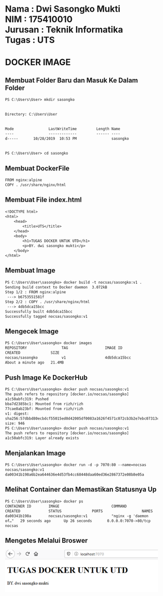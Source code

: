 Nama    : Dwi Sasongko Mukti  
NIM     : 175410010  
Jurusan : Teknik Informatika  
Tugas   : UTS  
=====================  
  
# DOCKER IMAGE  
## Membuat Folder Baru dan Masuk Ke Dalam Folder  
  
    PS C:\Users\User> mkdir sasongko


    Directory: C:\Users\User


    Mode                LastWriteTime         Length Name
    ----                -------------         ------ ----
    d-----       10/28/2019  10:53 PM                sasongko


    PS C:\Users\User> cd sasongko  

## Membuat DockerFile  

    FROM nginx:alpine
    COPY . /usr/share/nginx/html  

## Membuat File index.html  

    <!DOCTYPE html>
    <html>
        <head>
            <title>UTS</title>
        </head>
        <body>
            <h1>TUGAS DOCKER UNTUK UTD</h1>
            <p>BY. dwi sasongko mukti</p>
        </body>
    </html>  

## Membuat Image  

    PS C:\Users\User\sasongko> docker build -t nocsas/sasongko:v1 .
    Sending build context to Docker daemon  3.072kB
    Step 1/2 : FROM nginx:alpine
     ---> b6753551581f
    Step 2/2 : COPY . /usr/share/nginx/html
     ---> 4db5dca15bcc
    Successfully built 4db5dca15bcc
    Successfully tagged nocsas/sasongko:v1  

## Mengecek Image  

    PS C:\Users\User\sasongko> docker images
    REPOSITORY                TAG                 IMAGE ID            CREATED              SIZE
    nocsas/sasongko           v1                  4db5dca15bcc        About a minute ago   21.4MB  

## Push Image Ke DockerHub  

    PS C:\Users\User\sasongko> docker push nocsas/sasongko:v1
    The push refers to repository [docker.io/nocsas/sasongko]
    a1c50abfc319: Pushed                                                                                                    bba7d2385bc1: Mounted from rizh/rizh                                                                                    77cae8ab23bf: Mounted from rizh/rizh                                                                                    v1: digest: sha256:57dbbd80ecbdcf55015ed0d42005df0083a1626f4571c072cb3b2e7ebc07313c size: 946
    PS C:\Users\User\sasongko> docker push nocsas/sasongko:v1
    The push refers to repository [docker.io/nocsas/sasongko]
    a1c50abfc319: Layer already exists    

## Menjalankan Image  

    PS C:\Users\User\sasongko> docker run -d -p 7070:80 --name=nocsas nocsas/sasongko:v1
    da00341b198a6b2ea644636e4d53fb4cc68448daa60ed36e2867372e08b8e05a  

## Melihat Container dan Memastikan Statusnya Up  

    PS C:\Users\User\sasongko> docker ps
    CONTAINER ID        IMAGE                        COMMAND                  CREATED             STATUS              PORTS                  NAMES
    da00341b198a        nocsas/sasongko:v1           "nginx -g 'daemon of…"   29 seconds ago      Up 26 seconds       0.0.0.0:7070->80/tcp   nocsas  

## Mengetes Melalui Broswer  
![1](image/1.PNG)  